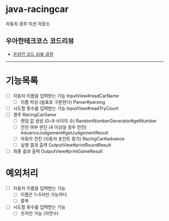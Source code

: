 # java-racingcar

자동차 경주 미션 저장소

## 우아한테크코스 코드리뷰

- [온라인 코드 리뷰 과정](https://github.com/woowacourse/woowacourse-docs/blob/master/maincourse/README.md)

---
# 기능목록
- [ ] 자동차 이름을 입력받는 기능 InputView#readCarName
  - [ ] 이름 파싱 (쉼표로 구분한다) Parser#parsing
- [ ] 시도할 횟수를 입력받는 기능 InputView#readTryCount
- [ ] 경주 RacingCarGame
  - [ ] 랜덤 값 생성 (0~9 사이의 수) RandomNumberGenerator#getNumber
  - [ ] 전진 여부 판단 (4 이상일 경우 전진) AdvanceJudgement#getJudgementResult
  - [ ] 자동차 전진 (자동차 포인트 증가) RacingCar#advance
  - [ ] 실행 결과 출력 OutputView#printRoundResult
- [ ] 최종 결과 출력 OutputView#printGameResult

# 예외처리
- [ ] 자동차 이름을 입력받는 기능 
  - [ ] 이름은 1~5자만 가능하다
  - [ ] 중복
- [ ] 시도할 횟수를 입력받는 기능
  - [ ] 숫자만 가능 (자연수)